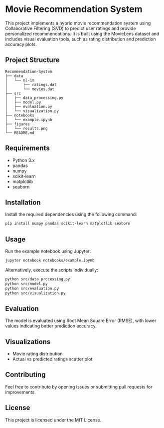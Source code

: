 # Movie Recommendation System

This project implements a hybrid movie recommendation system using Collaborative Filtering (SVD) to predict user ratings and provide personalized recommendations. It is built using the MovieLens dataset and includes visual evaluation tools, such as rating distribution and prediction accuracy plots.

## Project Structure

```
Recommendation-System
├── data
│   └── ml-1m
│       ├── ratings.dat
│       └── movies.dat
├── src
│   ├── data_processing.py
│   ├── model.py
│   ├── evaluation.py
│   └── visualization.py
├── notebooks
│   └── example.ipynb
├── figures
│   └── results.png
└── README.md
```

## Requirements

- Python 3.x
- pandas
- numpy
- scikit-learn
- matplotlib
- seaborn

## Installation

Install the required dependencies using the following command:

```bash
pip install numpy pandas scikit-learn matplotlib seaborn
```

## Usage

Run the example notebook using Jupyter:

```bash
jupyter notebook notebooks/example.ipynb
```

Alternatively, execute the scripts individually:

```bash
python src/data_processing.py
python src/model.py
python src/evaluation.py
python src/visualization.py
```

## Evaluation

The model is evaluated using Root Mean Square Error (RMSE), with lower values indicating better prediction accuracy.

## Visualizations

- Movie rating distribution
- Actual vs predicted ratings scatter plot

## Contributing

Feel free to contribute by opening issues or submitting pull requests for improvements.

## License

This project is licensed under the MIT License.
